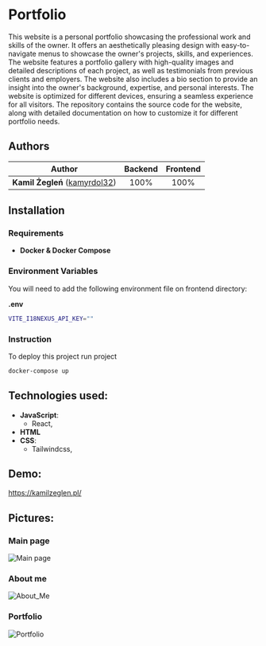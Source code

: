 # Portfolio

This website is a personal portfolio showcasing the professional work and skills of the owner. It offers an aesthetically pleasing design with easy-to-navigate menus to showcase the owner's projects, skills, and experiences. The website features a portfolio gallery with high-quality images and detailed descriptions of each project, as well as testimonials from previous clients and employers. The website also includes a bio section to provide an insight into the owner's background, expertise, and personal interests. The website is optimized for different devices, ensuring a seamless experience for all visitors. The repository contains the source code for the website, along with detailed documentation on how to customize it for different portfolio needs.


## Authors
| Author | Backend | Frontend |
| :---: | :---: | :---: |
| **Kamil Żegleń** ([kamyrdol32](https://github.com/kamyrdol32))  | 100% | 100% |

## Installation
### Requirements
  - **Docker & Docker Compose**
  
### Environment Variables
You will need to add the following environment file on frontend directory:

**.env**
```bash
VITE_I18NEXUS_API_KEY=""
```

### Instruction
To deploy this project run project

```bash
docker-compose up
```

## Technologies used:
  - **JavaScript**:
      - React,
  - **HTML**
  - **CSS**:
    - Tailwindcss,
    
## Demo:
<https://kamilzeglen.pl/>
    
## Pictures:
### Main page
![Main page](https://i.imgur.com/gXJhnN1.png)
### About me
![About_Me](https://i.imgur.com/hN09RfX.png)
### Portfolio
![Portfolio](https://i.imgur.com/PqvDS5N.png)

